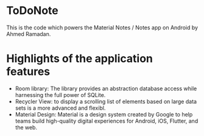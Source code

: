 # ToDoNote
This is the code which powers the Material Notes / Notes app on Android by Ahmed Ramadan.

# Highlights of the application features
- Room library: The library provides an abstraction database access while harnessing the full power of SQLite.
- Recycler View:  to display a scrolling list of elements based on large data sets is a more advanced and flexibl.
- Material Design: Material is a design system created by Google to help teams build high-quality digital experiences for Android, iOS, Flutter, and the web.

